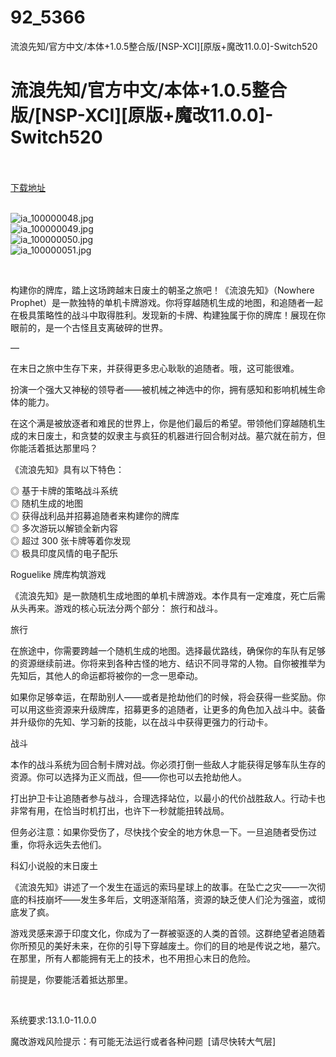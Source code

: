 # 92_5366
流浪先知/官方中文/本体+1.0.5整合版/[NSP-XCI][原版+魔改11.0.0]-Switch520
# 流浪先知/官方中文/本体+1.0.5整合版/[NSP-XCI][原版+魔改11.0.0]-Switch520
 <br/></br>
[下载地址](https://www.switch520.cc/article/5366 "下载地址")
<br/></br>

<p><img title="ia_100000048.jpg" src="https://www.switch520.cc/muke_img/2021_12_02_0fca96d11ecf0.jpg" alt="ia_100000048.jpg"><br>
<img title="ia_100000049.jpg" src="https://www.switch520.cc/muke_img/2021_12_02_2ddb8be991e70.jpg" alt="ia_100000049.jpg"><br>
<img title="ia_100000050.jpg" src="https://www.switch520.cc/muke_img/2021_12_02_dd7ca383d2688.jpg" alt="ia_100000050.jpg"><br>
<img title="ia_100000051.jpg" src="https://www.switch520.cc/muke_img/2021_12_02_12f8460490d61.jpg" alt="ia_100000051.jpg"></p>
<p>&nbsp;</p>
<p>构建你的牌库，踏上这场跨越末日废土的朝圣之旅吧！《流浪先知》（Nowhere Prophet）是一款独特的单机卡牌游戏。你将穿越随机生成的地图，和追随者一起在极具策略性的战斗中取得胜利。发现新的卡牌、构建独属于你的牌库！展现在你眼前的，是一个古怪且支离破碎的世界。</p>
<p>—</p>
<p>在末日之旅中生存下来，并获得更多忠心耿耿的追随者。哦，这可能很难。</p>
<p>扮演一个强大又神秘的领导者——被机械之神选中的你，拥有感知和影响机械生命体的能力。</p>
<p>在这个满是被放逐者和难民的世界上，你是他们最后的希望。带领他们穿越随机生成的末日废土，和贪婪的奴隶主与疯狂的机器进行回合制对战。墓穴就在前方，但你能活着抵达那里吗？</p>
<p>《流浪先知》具有以下特色：</p>
<p>◎ 基于卡牌的策略战斗系统<br>
◎ 随机生成的地图<br>
◎ 获得战利品并招募追随者来构建你的牌库<br>
◎ 多次游玩以解锁全新内容<br>
◎ 超过 300 张卡牌等着你发现<br>
◎ 极具印度风情的电子配乐</p>
<p>Roguelike 牌库构筑游戏</p>
<p>《流浪先知》是一款随机生成地图的单机卡牌游戏。本作具有一定难度，死亡后需从头再来。游戏的核心玩法分两个部分： 旅行和战斗。</p>
<p>旅行</p>
<p>在旅途中，你需要跨越一个随机生成的地图。选择最优路线，确保你的车队有足够的资源继续前进。你将来到各种古怪的地方、结识不同寻常的人物。自你被推举为先知后，其他人的命运都将被你的一念一思牵动。</p>
<p>如果你足够幸运，在帮助别人——或者是抢劫他们的时候，将会获得一些奖励。你可以用这些资源来升级牌库，招募更多的追随者，让更多的角色加入战斗中。装备并升级你的先知、学习新的技能，以在战斗中获得更强力的行动卡。</p>
<p>战斗</p>
<p>本作的战斗系统为回合制卡牌对战。你必须打倒一些敌人才能获得足够车队生存的资源。你可以选择为正义而战，但——你也可以去抢劫他人。</p>
<p>打出护卫卡让追随者参与战斗，合理选择站位，以最小的代价战胜敌人。行动卡也非常有用，在恰当时机打出，也许下一秒就能扭转战局。</p>
<p>但务必注意：如果你受伤了，尽快找个安全的地方休息一下。一旦追随者受伤过重，你将永远失去他们。</p>
<p>科幻小说般的末日废土</p>
<p>《流浪先知》讲述了一个发生在遥远的索玛星球上的故事。在坠亡之灾——一次彻底的科技崩坏——发生多年后，文明逐渐陷落，资源的缺乏使人们沦为强盗，或彻底发了疯。</p>
<p>游戏灵感来源于印度文化，你成为了一群被驱逐的人类的首领。这群绝望者追随着你所预见的美好未来，在你的引导下穿越废土。你们的目的地是传说之地，墓穴。在那里，所有人都能拥有无上的技术，也不用担心末日的危险。</p>
<p>前提是，你要能活着抵达那里。</p>
<p>&nbsp;</p>
<p>系统要求:13.1.0-11.0.0</p>
<p>魔改游戏风险提示：有可能无法运行或者各种问题 &nbsp;[请尽快转大气层]</p>



